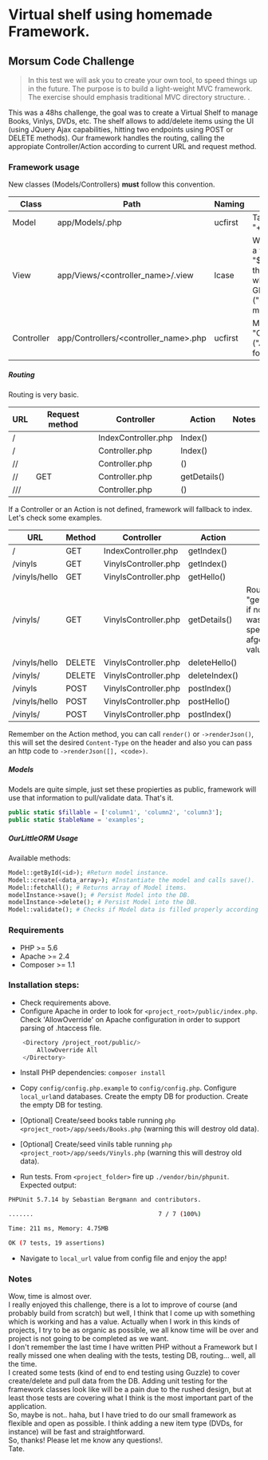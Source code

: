 # Virtual shelf using homemade Framework.
## Morsum Code Challenge
> In this test we will ask you to create your own tool, to speed things up in the future. The purpose is to build a  light-weight MVC framework. The exercise should emphasis traditional MVC directory structure. .

This was a 48hs challenge, the goal was to create a Virtual Shelf to manage Books, Vinlys, DVDs, etc. The shelf allows to add/delete items using the UI (using JQuery Ajax capabilities, hitting two endpoints using POST or DELETE methods).
Our framework handles the routing, calling the appropiate Controller/Action according to current URL and request method.

### Framework usage
New classes (Models/Controllers) **must** follow this convention.

| Class | Path | Naming | Notes |
| --- | --- | --- | --- |
| Model | app/Models/<model>.php | ucfirst | Table name must be "<model>+s". |
| View | app/Views/<controller_name>/<action>.view | lcase | We can respond with a view file (using "$this->render()" in the Controller) only when responding to GET method ("getAction" action method as example) |
| Controller | app/Controllers/<controller_name>.php | ucfirst  | Must end with "Controller.php" ("AcmeController.php" for instance) |

##### Routing
Routing is very basic.

| URL | Request method | Controller | Action | Notes |
| --- | --- | --- | --- | --- |
| / | <method> | IndexController.php | <method>Index() |
| /<controller> | <method> | <controller>Controller.php | <method>Index() |
| /<controller>/<action> | <method> | <controller>Controller.php | <method><action>() |
| /<controller>/<int> | GET | <controller>Controller.php | getDetails(<int>) |
| /<controller>/<int>/<action> | <method> | <controller>Controller.php | <method><action>(<int>) |

If a Controller or an Action is not defined, framework will fallback to index. Let's check some examples.

| URL | Method | Controller | Action | Notes |
| --- | --- | --- | --- | --- |
| / | GET | IndexController.php | getIndex() ||
| /vinyls | GET | VinylsController.php | getIndex() ||
| /vinyls/hello | GET | VinylsController.php | getHello() ||
| /vinyls/<int> | GET | VinylsController.php | getDetails(<int>) | Routing calls "getDetails(<int>)" if no action was specified afger an int value. |
| /vinyls/hello | DELETE | VinylsController.php | deleteHello() ||
| /vinyls/<int> | DELETE | VinylsController.php | deleteIndex(<int>) ||
| /vinyls | POST | VinylsController.php | postIndex() ||
| /vinyls/hello | POST | VinylsController.php | postHello() ||
| /vinyls/<int> | POST | VinylsController.php | postIndex(<int>) ||

Remember on the Action method, you can call `render()` or `->renderJson()`, this will set the desired `Content-Type` on the header and also you can pass an http code to `->renderJson([], <code>)`.

##### Models
Models are quite simple, just set these propierties as public, framework will use that information to pull/validate data. That's it.
```php
public static $fillable = ['column1', 'column2', 'column3'];
public static $tableName = 'examples';
```

##### OurLittleORM Usage
Available methods:
```php
Model::getById(<id>); #Return model instance.
Model::create(<data_array>); #Instantiate the model and calls save().
Model::fetchAll(); # Returns array of Model items.
modelInstance->save(); # Persist Model into the DB.
modelInstance->delete(); # Persist Model into the DB.
Model::validate(); # Checks if Model data is filled properly according to $fillable property of the model.
```
### Requirements
- PHP >= 5.6
- Apache >= 2.4
- Composer >= 1.1

### Installation steps:
- Check requirements above.
- Configure Apache in order to look for `<project_root>/public/index.php`. Check 'AllowOverride' on Apache configuration in order to support parsing of .htaccess file.
```sh
    <Directory /project_root/public/>
        AllowOverride All
    </Directory>
```
- Install PHP dependencies: `composer install`

- Copy `config/config.php.example` to `config/config.php`. Configure `local_url`and databases. Create the empty DB for production. Create the empty DB for testing.

- [Optional] Create/seed books table running `php <project_root>/app/seeds/Books.php` (warning this will destroy old data).

- [Optional] Create/seed vinils table running `php <project_root>/app/seeds/Vinyls.php` (warning this will destroy old data).

- Run tests. From `<project_folder>` fire up `./vendor/bin/phpunit`.
Expected output:
```sh
PHPUnit 5.7.14 by Sebastian Bergmann and contributors.

.......                                   7 / 7 (100%)

Time: 211 ms, Memory: 4.75MB

OK (7 tests, 19 assertions)
```
- Navigate to `local_url` value from config file and enjoy the app!

### Notes

Wow, time is almost over.  
I really enjoyed this challenge, there is a lot to improve of course (and probably build from scratch) but well, I think that I come up with something which is working and has a value. Actually when I work in this kinds of projects, I try to be as organic as possible, we all know time will be over and project is not going to be completed as we want.  
I don't remember the last time I have written PHP without a Framework but I really missed one when dealing with the tests, testing DB, routing... well, all the time.  
I created some tests (kind of end to end testing using Guzzle) to cover create/delete and pull data from the DB. Adding unit testing for the framework classes look like will be a pain due to the rushed design, but at least those tests are covering what I think is the most important part of the application.  
So, maybe is not.. haha, but I have tried to do our small framework as flexible and open as possible. I think adding a new item type (DVDs, for instance) will be fast and straightforward.  
So, thanks! Please let me know any questions!.  
Tate.

